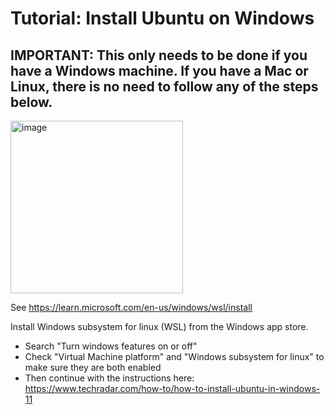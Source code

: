 # Tutorial: Install Ubuntu on Windows

## IMPORTANT: This only needs to be done if you have a Windows machine. If you have a Mac or Linux, there is no need to follow any of the steps below. 

<img width="276" alt="image" src="https://assets.ubuntu.com/v1/8dd99b80-ubuntu-logo14.png">

See https://learn.microsoft.com/en-us/windows/wsl/install

Install Windows subsystem for linux (WSL) from the Windows app store.
- Search "Turn windows features on or off"
- Check "Virtual Machine platform" and "Windows subsystem for linux" to make sure they are both enabled
- Then continue with the instructions here:
https://www.techradar.com/how-to/how-to-install-ubuntu-in-windows-11

 

